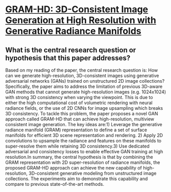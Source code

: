 # [GRAM-HD: 3D-Consistent Image Generation at High Resolution with   Generative Radiance Manifolds](https://arxiv.org/abs/2206.07255)

## What is the central research question or hypothesis that this paper addresses?

 Based on my reading of the paper, the central research question is: How can we generate high-resolution, 3D-consistent images using generative adversarial networks (GANs) trained on unstructured 2D image collections? Specifically, the paper aims to address the limitation of previous 3D-aware GAN methods that cannot generate high-resolution images (e.g. 1024x1024) with strong 3D consistency when varying the viewpoint. This is due to either the high computational cost of volumetric rendering with neural radiance fields, or the use of 2D CNNs for image upsampling which breaks 3D consistency. To tackle this problem, the paper proposes a novel GAN approach called GRAM-HD that can achieve high-resolution, multiview consistent image generation. The key ideas are:1) Leverage the generative radiance manifold (GRAM) representation to define a set of surface manifolds for efficient 3D scene representation and rendering. 2) Apply 2D convolutions to upsample the radiance and features on these manifolds to super-resolve them while retaining 3D consistency.3) Use dedicated adversarial and consistency losses to enable effective GAN training at high resolution.In summary, the central hypothesis is that by combining the GRAM representation with 2D super-resolution of radiance manifolds, the proposed GRAM-HD approach can achieve the new capability of high-resolution, 3D-consistent generative modeling from unstructured image collections. The experiments aim to demonstrate this capability and compare to previous state-of-the-art methods.
